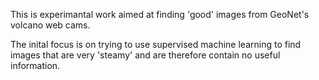 This is experimantal work aimed at finding 'good' images from GeoNet's volcano web cams.

The inital focus is on trying to use supervised machine learning to find images that are very 'steamy' and are therefore contain no useful information.
